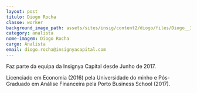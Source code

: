 ```yaml
---
layout: post
titulo: Diogo Rocha
classe: worker
background_image_path: assets/sites/insig/content2/diogo/files/Diogo__3_27a6.jpg
category: analista
nome-imagem: Diogo Rocha
cargo: Analista
email: diogo.rocha@insignyacapital.com
---
```


Faz parte da equipa da Insignya Capital desde Junho de 2017.

Licenciado em Economia (2016) pela Universidade do minho e Pós-Graduado em Análise Financeira pela Porto Business School (2017).